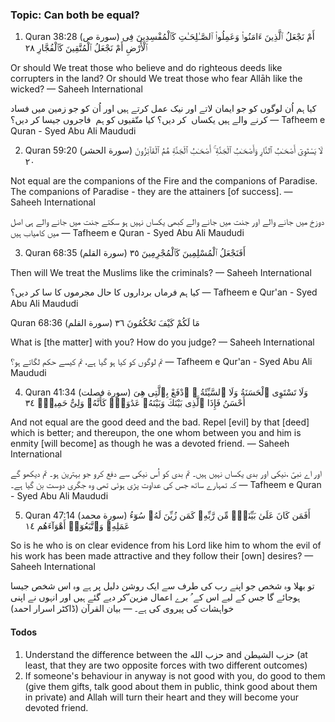 ### Topic: Can both be equal?

1. Quran 38:28 (سورة ص)
أَمْ نَجْعَلُ ٱلَّذِينَ ءَامَنُوا۟ وَعَمِلُوا۟ ٱلصَّـٰلِحَـٰتِ كَٱلْمُفْسِدِينَ فِى ٱلْأَرْضِ أَمْ نَجْعَلُ ٱلْمُتَّقِينَ كَٱلْفُجَّارِ ٢٨

Or should We treat those who believe and do righteous deeds like corrupters in the land? Or should We treat those who fear Allāh like the wicked?
— Saheeh International

کیا ہم اُن لوگوں کو جو ایمان لاتے اور نیک عمل کرتے ہیں اور اُن کو جو زمین میں فساد کرنے والے ہیں یکساں  کر دیں؟ کیا متّقیوں کو ہم  فاجروں جیسا کر دیں؟ 
— Tafheem e Quran - Syed Abu Ali Maududi

2. Quran 59:20 (سورة الحشر)
لَا يَسْتَوِىٓ أَصْحَـٰبُ ٱلنَّارِ وَأَصْحَـٰبُ ٱلْجَنَّةِ ۚ أَصْحَـٰبُ ٱلْجَنَّةِ هُمُ ٱلْفَآئِزُونَ ٢٠

Not equal are the companions of the Fire and the companions of Paradise. The companions of Paradise - they are the attainers [of success].
— Saheeh International

دوزخ میں جانے والے اور جنت میں جانے والے کبھی یکساں نہیں ہو سکتے جنت میں جانے والے ہی اصل میں کامیاب ہیں
— Tafheem e Quran - Syed Abu Ali Maududi

3. Quran 68:35 (سورة القلم)
أَفَنَجْعَلُ ٱلْمُسْلِمِينَ كَٱلْمُجْرِمِينَ ٣٥

Then will We treat the Muslims like the criminals?
— Saheeh International

کیا ہم فرماں برداروں کا حال مجرموں کا سا کر دیں؟
— Tafheem e Qur&#39;an - Syed Abu Ali Maududi

Quran 68:36 (سورة القلم)
مَا لَكُمْ كَيْفَ تَحْكُمُونَ ٣٦

What is [the matter] with you? How do you judge?
— Saheeh International

تم لوگوں کو کیا ہو گیا ہے، تم کیسے حکم لگاتے ہو؟ 
— Tafheem e Qur&#39;an - Syed Abu Ali Maududi

4. Quran 41:34 (سورة فصلت)
وَلَا تَسْتَوِى ٱلْحَسَنَةُ وَلَا ٱلسَّيِّئَةُ ۚ ٱدْفَعْ بِٱلَّتِى هِىَ أَحْسَنُ فَإِذَا ٱلَّذِى بَيْنَكَ وَبَيْنَهُۥ عَدَٰوَةٌۭ كَأَنَّهُۥ وَلِىٌّ حَمِيمٌۭ ٣٤

And not equal are the good deed and the bad. Repel [evil] by that [deed] which is better; and thereupon, the one whom between you and him is enmity [will become] as though he was a devoted friend.
— Saheeh International

اور اے نبیؐ ،نیکی اور بدی یکساں نہیں ہیں۔ تم بدی کو اُس نیکی سے دفع کرو جو بہترین ہو۔ تم دیکھو گے کہ تمہارے ساتھ جس کی عداوت پڑی ہوئی تھی وہ جگری دوست بن گیا ہے۔
— Tafheem e Quran - Syed Abu Ali Maududi

5. Quran 47:14 (سورة محمد)
أَفَمَن كَانَ عَلَىٰ بَيِّنَةٍۢ مِّن رَّبِّهِۦ كَمَن زُيِّنَ لَهُۥ سُوٓءُ عَمَلِهِۦ وَٱتَّبَعُوٓا۟ أَهْوَآءَهُم ١٤

So is he who is on clear evidence from his Lord like him to whom the evil of his work has been made attractive and they follow their [own] desires?
— Saheeh International

تو بھلا وہ شخص جو اپنے رب کی طرف سے ایک روشن دلیل پر ہے وہ اس شخص جیسا ہوجائے گا جس کے لیے اس کے ُ برے اعمال مزین ّکر دیے گئے ہیں اور انہوں نے اپنی خواہشات کی پیروی کی ہے۔
— بیان القرآن (ڈاکٹر اسرار احمد)

#### Todos

1. Understand the difference between the حزب الله and حزب الشيطن (at least, that they are two opposite forces with two different outcomes)
2. If someone's behaviour in anyway is not good with you, do good to them (give them gifts, talk good about them in public, think good about them in private) and Allah will turn their heart and they will become your devoted friend.
